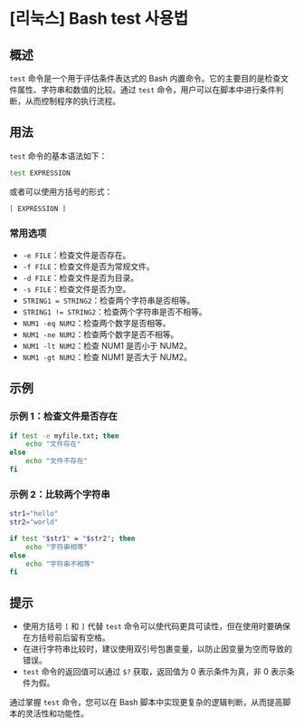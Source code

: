 # [리눅스] Bash test 사용법

## 概述
`test` 命令是一个用于评估条件表达式的 Bash 内置命令。它的主要目的是检查文件属性、字符串和数值的比较。通过 `test` 命令，用户可以在脚本中进行条件判断，从而控制程序的执行流程。

## 用法
`test` 命令的基本语法如下：

```bash
test EXPRESSION
```

或者可以使用方括号的形式：

```bash
[ EXPRESSION ]
```

### 常用选项
- `-e FILE`：检查文件是否存在。
- `-f FILE`：检查文件是否为常规文件。
- `-d FILE`：检查文件是否为目录。
- `-s FILE`：检查文件是否为空。
- `STRING1 = STRING2`：检查两个字符串是否相等。
- `STRING1 != STRING2`：检查两个字符串是否不相等。
- `NUM1 -eq NUM2`：检查两个数字是否相等。
- `NUM1 -ne NUM2`：检查两个数字是否不相等。
- `NUM1 -lt NUM2`：检查 NUM1 是否小于 NUM2。
- `NUM1 -gt NUM2`：检查 NUM1 是否大于 NUM2。

## 示例
### 示例 1：检查文件是否存在
```bash
if test -e myfile.txt; then
    echo "文件存在"
else
    echo "文件不存在"
fi
```

### 示例 2：比较两个字符串
```bash
str1="hello"
str2="world"

if test "$str1" = "$str2"; then
    echo "字符串相等"
else
    echo "字符串不相等"
fi
```

## 提示
- 使用方括号 `[` 和 `]` 代替 `test` 命令可以使代码更具可读性，但在使用时要确保在方括号前后留有空格。
- 在进行字符串比较时，建议使用双引号包裹变量，以防止因变量为空而导致的错误。
- `test` 命令的返回值可以通过 `$?` 获取，返回值为 0 表示条件为真，非 0 表示条件为假。

通过掌握 `test` 命令，您可以在 Bash 脚本中实现更复杂的逻辑判断，从而提高脚本的灵活性和功能性。